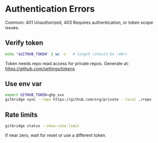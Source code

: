 # Authentication Errors

Common: 401 Unauthorized, 403 Requires authentication, or token scope issues.

## Verify token

```bash
echo "$GITHUB_TOKEN" | wc -c   # length (should be ~40+)
```

Token needs repo read access for private repos. Generate at: <https://github.com/settings/tokens>

## Use env var

```bash
export GITHUB_TOKEN=ghp_xxx
gitbridge sync --repo https://github.com/org/private --local ./repo
```

## Rate limits

```bash
gitbridge status --show-rate-limit
```

If near zero, wait for reset or use a different token.
